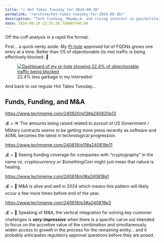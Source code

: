 ```yaml
---
title: "🔥 Hot Takes Tuesday for 2024-08-20"
permalink: "/archive/hot-takes-tuesday-for-2024-08-20/"
description: "Tech funding, M&amp;A, and rising interest in gov/military contracts in this rapid-fire edition."
date: 2024-08-20 23:55:29.756807+00:00
---
```


<!-- buttondown-editor-mode: plaintext --><p>Off the cuff analysis in a rapid fire format.</p><p>First… a quick nerdy aside. My <a target="_blank" rel="noopener noreferrer nofollow" href="https://pi-hole.net/">Pi-hole</a> approved list of FQDNs grows one entry at a time. Better than 1/5 of objectionable (to me) traffic is being effectively blocked. 🙏</p><figure><a href="https://pi-hole.net" target="_blank" rel="noopener noreferrer"><img src="https://assets.buttondown.email/images/4c11dac7-e97a-47bd-a552-d009e93cf108.png?w=960&amp;fit=max" alt="Dashboard of my pi-hole showing 22.4% of objectionable traffic being blocked" draggable="false" contenteditable="false"></a><figcaption>22.4% less garbage in my Interwebs!</figcaption></figure><p>And back to our regular Hot Takes Tuesday…</p><h2>Funds, Funding, and M&amp;A</h2><p><a target="_blank" rel="noopener noreferrer nofollow" href="https://www.techmeme.com/240820/p13#a240820p13">https://www.techmeme.com/240820/p13#a240820p13</a></p><p>💰 + 🪖 The amounts being raised related to pursuit of US Government / Military contracts seems to be getting more press recently as software and AI/ML becomes the latest in technological progression.</p><p><a target="_blank" rel="noopener noreferrer nofollow" href="https://www.techmeme.com/240819/p11#a240819p11">https://www.techmeme.com/240819/p11#a240819p11</a></p><p>💰 + 🔐 Seeing funding coverage for companies with “cryptography” in the name vs. <em>cryptocurrency or $omethingCoin </em>might just mean that nature is healing.  </p><p><a target="_blank" rel="noopener noreferrer nofollow" href="https://www.techmeme.com/240818/p1#a240818p1">https://www.techmeme.com/240818/p1#a240818p1</a></p><p>💰 + 🤖 M&amp;A is alive and well in 2024 which means this pattern will likely occur a few more times before end of the year.</p><p><a target="_blank" rel="noopener noreferrer nofollow" href="https://www.techmeme.com/240819/p3#a240819p3">https://www.techmeme.com/240819/p3#a240819p3</a></p><p>💰 + 🤖 Speaking of M&amp;A, the vertical integration for solving key customer challenges is <strong><em>very</em></strong> <strong><em>impressive</em></strong> when there is a specific carve out intended to focus on the accretive value of the combination and simultaneously widen access to growth in the process for the remaining entity… and it probably anticipates regulatory approval questions before they are posed.</p>